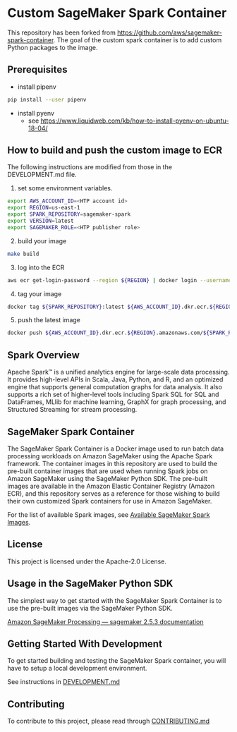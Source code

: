 # Custom SageMaker Spark Container

This repository has been forked from https://github.com/aws/sagemaker-spark-container. 
The goal of the custom spark container is to add custom Python packages to the image.

## Prerequisites

- install pipenv

```bash
pip install --user pipenv
```

- install pyenv
  - see https://www.liquidweb.com/kb/how-to-install-pyenv-on-ubuntu-18-04/

## How to build and push the custom image to ECR

The following instructions are modified from those in the DEVELOPMENT.md file.

1. set some environment variables.

```bash
export AWS_ACCOUNT_ID=<HTP account id>
export REGION=us-east-1
export SPARK_REPOSITORY=sagemaker-spark
export VERSION=latest
export SAGEMAKER_ROLE=<HTP publisher role>
```

2. build your image

```bash
make build
```

3. log into the ECR 

```bash
aws ecr get-login-password --region ${REGION} | docker login --username AWS --password-stdin ${AWS_ACCOUNT_ID}.dkr.ecr.${REGION}.amazonaws.com
```

4. tag your image


```bash
docker tag ${SPARK_REPOSITORY}:latest ${AWS_ACCOUNT_ID}.dkr.ecr.${REGION}.amazonaws.com/${SPARK_REPOSITORY}:${VERSION}
```

5. push the latest image


```bash
docker push ${AWS_ACCOUNT_ID}.dkr.ecr.${REGION}.amazonaws.com/${SPARK_REPOSITORY}:${VERSION}
```

## Spark Overview
Apache Spark™ is a unified analytics engine for large-scale data processing. It provides high-level APIs in Scala, Java, Python, and R, and an optimized engine that supports general computation graphs for data analysis. It also supports a rich set of higher-level tools including Spark SQL for SQL and DataFrames, MLlib for machine learning, GraphX for graph processing, and Structured Streaming for stream processing.

## SageMaker Spark Container
The SageMaker Spark Container is a Docker image used to run batch data processing workloads on Amazon SageMaker using the Apache Spark framework. The 
container images in this repository are used to build the pre-built container images that are used when running Spark jobs on Amazon SageMaker using the SageMaker Python SDK. The pre-built images are available in the Amazon Elastic Container Registry (Amazon ECR), and this repository serves as a reference for those wishing to build their own customized Spark containers for use in Amazon SageMaker.

For the list of available Spark images, see [Available SageMaker Spark Images](available_images.md).

## License
This project is licensed under the Apache-2.0 License.


## Usage in the SageMaker Python SDK

The simplest way to get started with the SageMaker Spark Container is to use the pre-built images via the SageMaker Python SDK.

[Amazon SageMaker Processing — sagemaker 2.5.3 documentation](https://sagemaker.readthedocs.io/en/stable/amazon_sagemaker_processing.html#amazon-sagemaker-processing)

## Getting Started With Development

To get started building and testing the SageMaker Spark container, you will have to setup a local development environment.

See instructions in [DEVELOPMENT.md](./DEVELOPMENT.md)

## Contributing
To contribute to this project, please read through [CONTRIBUTING.md](./CONTRIBUTING.md)

